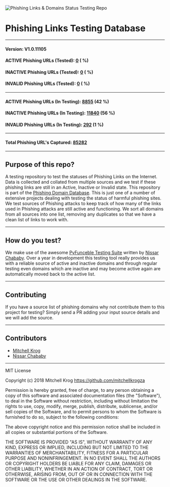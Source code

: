 <img src="https://github.com/mitchellkrogza/Phishing-URL-Testing-Database-of-Link-Statuses/blob/master/dev-tools/phishing-logo.jpg" alt="Phishing Links & Domains Status Testing Repo"/>

# Phishing Links Testing Database  

_______________
#### Version: V1.0.11105
#### ACTIVE Phishing URLs (Tested): [0](https://raw.githubusercontent.com/mitchellkrogza/Phishing-URL-Testing-Database-of-Link-Statuses/master/phishing-urls-ACTIVE.txt) ( %)
#### INACTIVE Phishing URLs (Tested): [0](https://raw.githubusercontent.com/mitchellkrogza/Phishing-URL-Testing-Database-of-Link-Statuses/master/phishing-urls-INACTIVE.txt) ( %)
#### INVALID Phishing URLs (Tested): [0](https://raw.githubusercontent.com/mitchellkrogza/Phishing-URL-Testing-Database-of-Link-Statuses/master/phishing-urls-INVALID.txt) ( %)
*****************************
#### ACTIVE Phishing URLs (In Testing): [8855](https://raw.githubusercontent.com/mitchellkrogza/Phishing-URL-Testing-Database-of-Link-Statuses/master/phishing-urls-ACTIVE-in-testing.txt) (42 %)
#### INACTIVE Phishing URLs (In Testing): [11840](https://raw.githubusercontent.com/mitchellkrogza/Phishing-URL-Testing-Database-of-Link-Statuses/master/phishing-urls-INACTIVE-in-testing.txt) (56 %)
#### INVALID Phishing URLs (In Testing): [292](https://raw.githubusercontent.com/mitchellkrogza/Phishing-URL-Testing-Database-of-Link-Statuses/master/phishing-urls-INVALID-in-testing.txt) (1 %)
*****************************
#### Total Phishing URL's Captured: [85282](https://raw.githubusercontent.com/mitchellkrogza/Phishing-URL-Testing-Database-of-Link-Statuses/master/input-source/ALL-feeds-URLS.lst)
____________________


## Purpose of this repo?

A testing repository to test the statuses of Phishing Links on the Internet. Data is collected and collated from multiple sources and we test if these phishing links are still in an Active, Inactive or Invalid state. This repository is part of the [Phishing Domain Database](https://github.com/mitchellkrogza/Phishing.Database). This is just one of a number of extensive projects dealing with testing the status of harmful phishing sites. We test sources of Phishing attacks to keep track of how many of the links used in Phishing attacks are still active and functioning. We sort all domains from all sources into one list, removing any duplicates so that we have a clean list of links to work with.

************************************************
## How do you test?

We make use of the awesome [PyFunceble Testing Suite](https://github.com/funilrys/PyFunceble) written by [Nissar Chababy](https://github.com/funilrys/). Over a year in development this testing tool really provides us with a reliable source of active and inactive domains and through regular testing even domains which are inactive and may become active again are automatically moved back to the active list.

************************************************
## Contributing

If you have a source list of phishing domains why not contribute them to this project for testing? Simply send a PR adding your input source details and we will add the source. 


************************************************
## Contributors

- [Mitchell Krog](https://github.com/mitchellkrogza/)
- [Nissar Chababy](https://github.com/funilrys/)

************************************************
MIT License

Copyright (c) 2018 Mitchell Krog
https://github.com/mitchellkrogza

Permission is hereby granted, free of charge, to any person obtaining a copy
of this software and associated documentation files (the "Software"), to deal
in the Software without restriction, including without limitation the rights
to use, copy, modify, merge, publish, distribute, sublicense, and/or sell
copies of the Software, and to permit persons to whom the Software is
furnished to do so, subject to the following conditions:

The above copyright notice and this permission notice shall be included in all
copies or substantial portions of the Software.

THE SOFTWARE IS PROVIDED "AS IS", WITHOUT WARRANTY OF ANY KIND, EXPRESS OR
IMPLIED, INCLUDING BUT NOT LIMITED TO THE WARRANTIES OF MERCHANTABILITY,
FITNESS FOR A PARTICULAR PURPOSE AND NONINFRINGEMENT. IN NO EVENT SHALL THE
AUTHORS OR COPYRIGHT HOLDERS BE LIABLE FOR ANY CLAIM, DAMAGES OR OTHER
LIABILITY, WHETHER IN AN ACTION OF CONTRACT, TORT OR OTHERWISE, ARISING FROM,
OUT OF OR IN CONNECTION WITH THE SOFTWARE OR THE USE OR OTHER DEALINGS IN THE
SOFTWARE.
